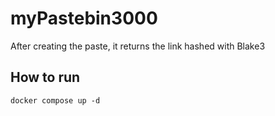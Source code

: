 # myPastebin3000

After creating the paste, it returns the link hashed with Blake3 
## How to run
````
docker compose up -d
````
